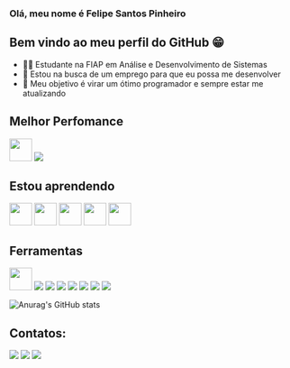 ### Olá, meu nome é Felipe Santos Pinheiro 
## Bem vindo ao meu perfil do GitHub 😁

- 👨‍💻 Estudante na FIAP em Análise e Desenvolvimento de Sistemas
- 🔎 Estou na busca de um emprego para que eu possa me desenvolver
- 💎 Meu objetivo é virar um ótimo programador e sempre estar me atualizando

## Melhor Perfomance

<img src="https://cdn.jsdelivr.net/gh/devicons/devicon/icons/java/java-original.svg" width="40" height="40"/> <img src="https://cdn.jsdelivr.net/gh/devicons/devicon/icons/spring/spring-original.svg" />
          


## Estou aprendendo

 <img src="https://cdn.jsdelivr.net/gh/devicons/devicon/icons/python/python-original.svg" width="40" height="40"/> <img src="https://cdn.jsdelivr.net/gh/devicons/devicon/icons/html5/html5-original-wordmark.svg" width="40" height="40"/> <img src="https://cdn.jsdelivr.net/gh/devicons/devicon/icons/css3/css3-original-wordmark.svg" width="40" height="40"/> <img src="https://cdn.jsdelivr.net/gh/devicons/devicon/icons/javascript/javascript-original.svg" width="40" height="40"/> <img src="https://cdn.jsdelivr.net/gh/devicons/devicon/icons/react/react-original.svg" width="40" height="40"/>


## Ferramentas

<img src="https://cdn.jsdelivr.net/gh/devicons/devicon/icons/vscode/vscode-original.svg" width="40" height="40"/> <img src="https://cdn.jsdelivr.net/gh/devicons/devicon/icons/git/git-original.svg" /> <img src="https://cdn.jsdelivr.net/gh/devicons/devicon/icons/flask/flask-original.svg" /> <img src="https://cdn.jsdelivr.net/gh/devicons/devicon/icons/confluence/confluence-original.svg" /> <img 
src="https://cdn.jsdelivr.net/gh/devicons/devicon/icons/jira/jira-original.svg" /> <img src="https://cdn.jsdelivr.net/gh/devicons/devicon/icons/kaggle/kaggle-original-wordmark.svg" />  <img 
src="https://cdn.jsdelivr.net/gh/devicons/devicon/icons/npm/npm-original-wordmark.svg" /> <img src="https://cdn.jsdelivr.net/gh/devicons/devicon/icons/trello/trello-plain.svg" />
          
          
          
![Anurag's GitHub stats](https://github-readme-stats.vercel.app/api?username=anuraghazra&theme=dark&show_icons=true)          
          
          
          


## Contatos:

<div>
<a href="https://instagram.com/felipe_spinheiro" target="_blank"><img src="https://img.shields.io/badge/-Instagram-%23E4405F?style=for-the-badge&logo=instagram&logoColor=white" target="_blank"></a>
<a href = "mailto:fsp12371@gmail.com"><img src="https://img.shields.io/badge/Gmail-D14836?style=for-the-badge&logo=gmail&logoColor=white" target="_blank"></a>
<a href="https://www.linkedin.com/in/felipe-santos-pinheiro-3a5702248/" target="_blank"><img src="https://img.shields.io/badge/-LinkedIn-%230077B5?style=for-the-badge&logo=linkedin&logoColor=white" target="_blank"></a>   
</div>










<!--
**FelipeSPinheiro06/FelipeSPinheiro06** is a ✨ _special_ ✨ repository because its `README.md` (this file) appears on your GitHub profile.

Here are some ideas to get you started:

- 🔭 I’m currently working on ...
- 🌱 I’m currently learning ...
- 👯 I’m looking to collaborate on ...
- 🤔 I’m looking for help with ...
- 💬 Ask me about ...
- 📫 How to reach me: ...
- 😄 Pronouns: ...
- ⚡ Fun fact: ...
-->
